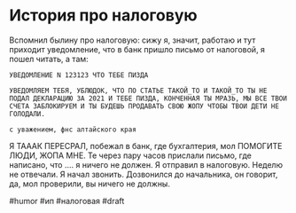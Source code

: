 # История про налоговую

Вспомнил былину про налоговую: сижу я, значит, работаю и тут приходит уведомление, что в банк пришло письмо от налоговой, я пошел читать, а там:
```
УВЕДОМЛЕНИЕ N 123123 ЧТО ТЕБЕ ПИЗДА 

УВЕДОМЛЯЕМ ТЕБЯ, УБЛЮДОК, ЧТО ПО СТАТЬЕ ТАКОЙ_ТО И ТАКОЙ_ТО ТЫ НЕ ПОДАЛ ДЕКЛАРАЦИЮ ЗА 2021 И ТЕБЕ ПИЗДА, КОНЧЕННАЯ ТЫ МРАЗЬ, МЫ ВСЕ ТВОИ СЧЕТА ЗАБЛОКИРУЕМ И ТЫ БУДЕШЬ ПРОДАВАТЬ СВОЮ ЖОПУ ЧТОБЫ ТВОИ ДЕТИ НЕ ГОЛОДАЛИ.

с уважением, фнс алтайского края
```
Я ТАААК ПЕРЕСРАЛ, побежал в банк, где бухгалтерия, мол ПОМОГИТЕ ЛЮДИ, ЖОПА МНЕ. Те через пару часов прислали письмо, где написано, что .... я ничего не должен. Я отправил в налоговую. Неделю не отвечали. Я начал звонить. Дозвонился до начальника, он говорит, да, мол проверили, вы ничего не должны.

#humor #ип #налоговая
#draft